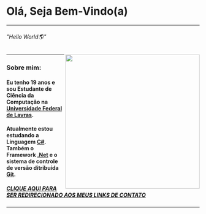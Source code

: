 # Olá, Seja Bem-Vindo(a)
---
###### "Hello World🌎"
  
<img align="right" src="https://baltaio.blob.core.windows.net/static/images/dark/home-hero-illustration.svg" width="350"/>
  
---
### Sobre mim:

#### Eu tenho 19 anos e sou Estudante de Ciência da Computação na [Universidade Federal de Lavras](https://ufla.br/).

#### Atualmente estou estudando a Linguagem [C#](https://docs.microsoft.com/pt-br/dotnet/csharp/). Também o Framework [.Net](https://dotnet.microsoft.com/) e o sistema de controle de versão ditribuída [Git](https://git-scm.com/).
  
##### [CLIQUE AQUI PARA SER REDIRECIONADO AOS MEUS LINKS DE CONTATO](https://linktr.ee/david.jc.br)
---
